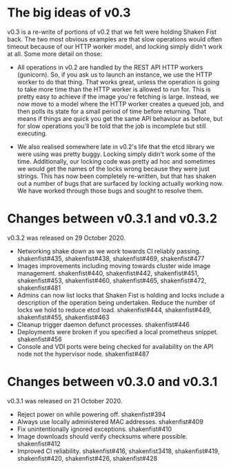 The big ideas of v0.3
=====================

v0.3 is a re-write of portions of v0.2 that we felt were holding Shaken Fist back. The two most obvious examples are that slow operations would often timeout because of our HTTP worker model, and locking simply didn't work at all. Some more detail on those:

* All operations in v0.2 are handled by the REST API HTTP workers (gunicorn). So, if you ask us to launch an instance, we use the HTTP worker to do that thing. That works great, unless the operation is going to take more time than the HTTP worker is allowed to run for. This is pretty easy to achieve if the image you're fetching is large. Instead, we now move to a model where the HTTP worker creates a queued job, and then polls its state for a small period of time before returning. That means if things are quick you get the same API behaviour as before, but for slow operations you'll be told that the job is incomplete but still executing.

* We also realised somewhere late in v0.2's life that the etcd library we were using was pretty buggy. Locking simply didn't work some of the time. Additionally, our locking code was pretty ad hoc and sometimes we would get the names of the locks wrong because they were just strings. This has now been completely re-written, but that has shaken out a number of bugs that are surfaced by locking actually working now. We have worked through those bugs and sought to resolve them.

Changes between v0.3.1 and v0.3.2
=================================

v0.3.2 was released on 29 October 2020.

* Networking shake down as we work towards CI reliably passing. shakenfist#435, shakenfist#438, shakenfist#469, shakenfist#477
* Images improvements including moving towards cluster wide image management. shakenfist#440, shakenfist#442, shakenfist#451, shakenfist#453, shakenfist#460, shakenfist#465, shakenfist#472, shakenfist#481
* Admins can now list locks that Shaken Fist is holding and locks include a description of the operation being undertaken. Reduce the number of locks we hold to reduce etcd load. shakenfist#444, shakenfist#449, shakenfist#455, shakenfist#463
* Cleanup trigger daemon defunct processes. shakenfist#446
* Deployments were broken if you specified a local prometheus snippet. shakenfist#456
* Console and VDI ports were being checked for availability on the API node not the hypervisor node. shakenfist#487

Changes between v0.3.0 and v0.3.1
=================================

v0.3.1 was released on 21 October 2020.

* Reject power on while powering off. shakenfist#394
* Always use locally administered MAC addresses. shakenfist#409
* Fix unintentionally ignored exceptions. shakenfist#410
* Image downloads should verify checksums where possible. shakenfist#412
* Improved CI reliability. shakenfist#416, shakenfist3418, shakenfist#419, shakenfist#420, shakenfist#426, shakenfist#428
